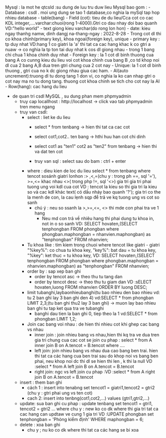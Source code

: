 Mysql : la mot he qtcsld :su dung de luu tru duw lieu
Mysql bao gom :
    - Database : csdl . moi ung dung se tao 1 database,co nghia la mySql tap hop nhieu database
        - table(bang)
            - Field (cot): tieu de du lieu/Cca cot co cac KDL
                integer,....varchar:chuoi(rong 1-4000).Gtri co dau nhay doi bao quanh VD:"hello world"
                - text giong kieu varchar(do rong lon hon)
                - date: kieu ngay thanhg namw, dinh dangj na-thang-ngay : 2022-8-28
                - Trong cot dl thi co khoa chinh(primary key), khoa ngoai(foreign key), unique
                    - primary key : tp duy nhat VD:hang 1 co giatri la 'a' thi tat ca cac hang khac k co gtri a nuaw -> co nghia la tp ton tai duy nhat k cos dl giong nhau
                    - trong 1 bang chi chua 1 khoa chinh duy nhat
                - Foreign key : la 1 cot dl binh thuong cua bang A co cunng kieu du lieu voi cot khoa chinh cua bang B ,co td khop noi dl cua 2 bang A,B dua tren gtri chung cua 2 cot nay
                - Unique: la 1 cot dl binh thuong , gtri cua no k dc giong nhau giua cac ham.
                - AI(auto uncrement):truong dl tu dong tang 1 don vi, co nghia la ko can nhap gtri o cot nay ma no tu dong tang. thuong cot khoa chinh se tich cho cot nay la AI
            - Row(hang): cac hang du lieu
- de quan tri csdl MySQL , su dung phan mem phpmyadmin
    - truy cap locallhost : http://localhost -> click vao tab phpmyadmin tren menu ngang
    - truy van csdl: 
        - select : liet ke du lieu
            - select * from tenbang -> hien thi tat ca cac cot
            - select cot1,cot2.. ten bang -> hthi huu han cot chi dinh
            - select cot1 as "ten1" cot2 as "ten2" from tenbang -> hien thi va dat ten cot

            - truy van sql : select sau do bam : ctrl + enter
        - where : dieu kien de loc du lieu
            select * from tenbang where tencot sosánh giatri
                lonhon :> ,<,=(chu y : trong ph ==, sql '='), >=,<=              khac nhau <>( trong php !=, sql '<>)
            gia tri 
                gia tri phai tuong ung voi kdl cua cot
                VD : tencot la kieu so thi gia tri la kieu so và cac kdl khác text( có dấu nháy bao quanh '?');
            gia tri co the la menh de con, la cau lẹnh sqp để trả ve kq tuong ung vs cot so sanh
            - chú ý : neu so ssanh la >,>=,<=, <> thi mde con phai tra ve 1 hang
                - Neu md con trả về nhiêu hang thi phai dung tu khoa in, not in o so sanh
                VD: SELECT hovaten,(SELECT tenphongban FROM phongban where phongban.maphongban = nhanvien.maphongban) as "tenphongban" FROM nhanvien;
        - Tu khoa like : tim kiem trong chuoi 
            where tencot like giatri
                - giatri 
                    "%key%": co chua tu khoa key,
                    "key%": bat dau =  tu khoa key,
                    "%key": ket thuc = tu khoa key,
                VD: SELECT hovaten,(SELECT tenphongban FROM phongban where phongban.maphongban = nhanvien.maphongban) as "tenphongban" FROM nhanvien;
        - order by : sap xep ban ghi
            - order by tencot asc -> theo thu tu tang dan
            - order by tencot desc -> theo thu tu giam dan
            VD :sELECT hovaten,luong FROM nhanvien ORDER BY luong DESC;
        - limit tubanghi,laybaonhieubanghi(tu bao nhieu den bao nhieu vd: tu 2 ban ghi lay 3 ban ghi den 4)
            vd:SELECT * from phongban LIMIT 2,3;(tu ban ghi thu2 lay 3 ban ghi)
            -> muon lay bao nhieu ban ghi tu tap ket qua tra ve tubanghi
            - banghi dau tien la ban ghi 0, tiep theo la 1
                vd:SELECT * from phongban LIMIT 1,2;
        - Join cac bang voi nhau : de hien thi nhieu cot khi ghep cac bang vs nhau
            - inner join : join nhieu bang vs nhau,hien thi kq tra ve dua tren gia tri chung cua cac cot se join
                cu phap : select * from A inner join B on A.tencot = B.tencot where ....
            - left join: join nhieu bang vs nhau dua cao bang ben trai. hien thi tat ca các hang cua ben trai sau do khop noi vs bang ben phai, neu khop noi dc thi dl se hien thi len , k thi la null
                VD :select * from A left join B on A.tencot = B.tencot 
            - right join: ngc vs left join 
            cu phap :VD :select * from A right join B on A.tencot = B.tencot 
    - insert : them ban ghi
        - cách 1 : insert into tenabng set tencot1 = giatri1,tencot2 = gtri2
            (chu y : gtri phai ung vs ten cot)
        - cach 2: insert into tenbng(cot1,cot2,...) values (gtri1,gtri2,...)
    - update: sua ban ghi
        cu phap : update tenbang set tencot1 = gtri1, tencot2 = gtri2 ... where 
        chu y : new ko co dk where thi gia tri tat ca cac hang can updtaw ve cung 1 gia tri
        VD :UPDATE phongban set tenphongban = 'Phòng kiểm định' WHERE maphongban = 6;
    - delete : xoa ban ghi 
        - chu y ; nu ko co dk where thi tat ca các hang se bi xoa